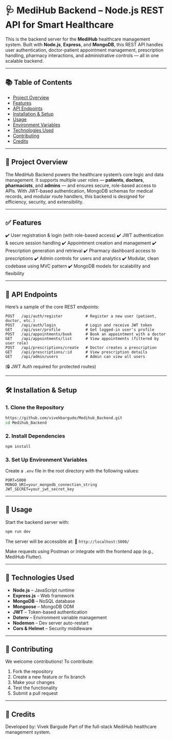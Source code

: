 
# 🩺 MediHub Backend – Node.js REST API for Smart Healthcare

This is the backend server for the **MediHub** healthcare management system. Built with **Node.js**, **Express**, and **MongoDB**, this REST API handles user authentication, doctor-patient appointment management, prescription handling, pharmacy interactions, and administrative controls — all in one scalable backend.

---

## 📚 Table of Contents

* [Project Overview](#project-overview)
* [Features](#features)
* [API Endpoints](#api-endpoints)
* [Installation & Setup](#installation--setup)
* [Usage](#usage)
* [Environment Variables](#environment-variables)
* [Technologies Used](#technologies-used)
* [Contributing](#contributing)
* [Credits](#credits)

---

## 📌 Project Overview

The MediHub Backend powers the healthcare system’s core logic and data management. It supports multiple user roles — **patients**, **doctors**, **pharmacists**, and **admins** — and ensures secure, role-based access to APIs. With JWT-based authentication, MongoDB schemas for medical records, and modular route handlers, this backend is designed for efficiency, security, and extensibility.

---

## ✅ Features

✔️ User registration & login (with role-based access)
✔️ JWT authentication & secure session handling
✔️ Appointment creation and management
✔️ Prescription generation and retrieval
✔️ Pharmacy dashboard access to prescriptions
✔️ Admin controls for users and analytics
✔️ Modular, clean codebase using MVC pattern
✔️ MongoDB models for scalability and flexibility

---

## 📡 API Endpoints

Here’s a sample of the core REST endpoints:

```
POST   /api/auth/register          # Register a new user (patient, doctor, etc.)
POST   /api/auth/login             # Login and receive JWT token
GET    /api/user/profile           # Get logged-in user's profile
POST   /api/appointments/book      # Book an appointment with a doctor
GET    /api/appointments/list      # View appointments (filtered by user role)
POST   /api/prescriptions/create   # Doctor creates a prescription
GET    /api/prescriptions/:id      # View prescription details
GET    /api/admin/users            # Admin can view all users
```

(🔒 JWT Auth required for protected routes)

---

## 🛠 Installation & Setup

### 1. Clone the Repository

```bash
https://github.com/vivekbargude/Medihub_Backend.git
cd Medihub_Backend
```

### 2. Install Dependencies

```bash
npm install
```

### 3. Set Up Environment Variables

Create a `.env` file in the root directory with the following values:

```
PORT=5000
MONGO_URI=your_mongodb_connection_string
JWT_SECRET=your_jwt_secret_key
```

---

## 🚀 Usage

Start the backend server with:

```bash
npm run dev
```

The server will be accessible at:
📍 `http://localhost:5000/`

Make requests using Postman or integrate with the frontend app (e.g., MediHub Flutter).

---

## 🧠 Technologies Used

* **Node.js** – JavaScript runtime
* **Express.js** – Web framework
* **MongoDB** – NoSQL database
* **Mongoose** – MongoDB ODM
* **JWT** – Token-based authentication
* **Dotenv** – Environment variable management
* **Nodemon** – Dev server auto-restart
* **Cors & Helmet** – Security middleware

---

## 🤝 Contributing

We welcome contributions! To contribute:

1. Fork the repository
2. Create a new feature or fix branch
3. Make your changes
4. Test the functionality
5. Submit a pull request

---

## 🙌 Credits

Developed by: Vivek Bargude
Part of the full-stack MediHub healthcare management system.

